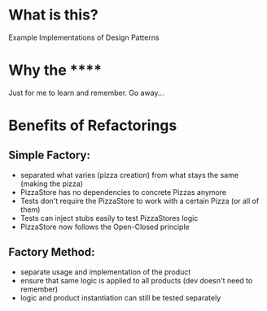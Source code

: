 # What is this?
Example Implementations of Design Patterns

# Why the ****
Just for me to learn and remember. Go away... 


# Benefits of Refactorings

## Simple Factory:
- separated what varies (pizza creation) from what stays the same (making the pizza)
- PizzaStore has no dependencies to concrete Pizzas anymore
- Tests don't require the PizzaStore to work with a certain Pizza (or all of them)
- Tests can inject stubs easily to test PizzaStores logic
- PizzaStore now follows the Open-Closed principle

## Factory Method:
- separate usage and implementation of the product
- ensure that same logic is applied to all products (dev doesn't need to remember)
- logic and product instantiation can still be tested separately
